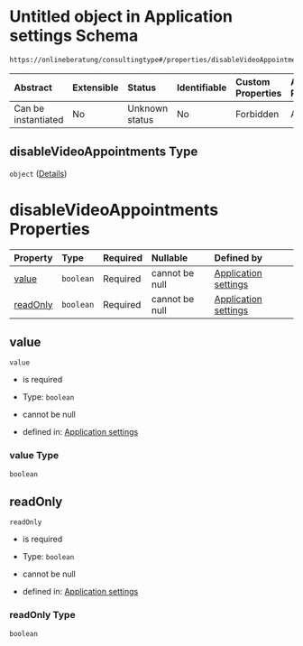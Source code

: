 # Untitled object in Application settings Schema

```txt
https://onlineberatung/consultingtype#/properties/disableVideoAppointments
```



| Abstract            | Extensible | Status         | Identifiable | Custom Properties | Additional Properties | Access Restrictions | Defined In                                                                     |
| :------------------ | :--------- | :------------- | :----------- | :---------------- | :-------------------- | :------------------ | :----------------------------------------------------------------------------- |
| Can be instantiated | No         | Unknown status | No           | Forbidden         | Allowed               | none                | [application-settings.json*](application-settings.json "open original schema") |

## disableVideoAppointments Type

`object` ([Details](application-settings-properties-disablevideoappointments.md))

# disableVideoAppointments Properties

| Property              | Type      | Required | Nullable       | Defined by                                                                                                                                                                                               |
| :-------------------- | :-------- | :------- | :------------- | :------------------------------------------------------------------------------------------------------------------------------------------------------------------------------------------------------- |
| [value](#value)       | `boolean` | Required | cannot be null | [Application settings](application-settings-properties-disablevideoappointments-properties-value.md "https://onlineberatung/consultingtype#/properties/disableVideoAppointments/properties/value")       |
| [readOnly](#readonly) | `boolean` | Required | cannot be null | [Application settings](application-settings-properties-disablevideoappointments-properties-readonly.md "https://onlineberatung/consultingtype#/properties/disableVideoAppointments/properties/readOnly") |

## value



`value`

*   is required

*   Type: `boolean`

*   cannot be null

*   defined in: [Application settings](application-settings-properties-disablevideoappointments-properties-value.md "https://onlineberatung/consultingtype#/properties/disableVideoAppointments/properties/value")

### value Type

`boolean`

## readOnly



`readOnly`

*   is required

*   Type: `boolean`

*   cannot be null

*   defined in: [Application settings](application-settings-properties-disablevideoappointments-properties-readonly.md "https://onlineberatung/consultingtype#/properties/disableVideoAppointments/properties/readOnly")

### readOnly Type

`boolean`
